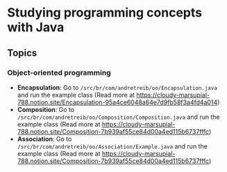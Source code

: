 # Studying programming concepts with Java

## Topics

### Object-oriented programming

- **Encapsulation**: Go to `/src/br/com/andretreib/oo/Encapsulation.java` and run the example class (Read more at https://cloudy-marsupial-788.notion.site/Encapsulation-95a4ce6048a64e7d9fb58f3a4fd4a014)
- **Composition**: Go to `/src/br/com/andretreib/oo/Composition/Composition.java` and run the example class (Read more at https://cloudy-marsupial-788.notion.site/Composition-7b939af55ce84d00a4ed115b6737fffc)
- **Association**: Go to `/src/br/com/andretreib/oo/Association/Example.java` and run the example class (Read more at https://cloudy-marsupial-788.notion.site/Composition-7b939af55ce84d00a4ed115b6737fffc)
